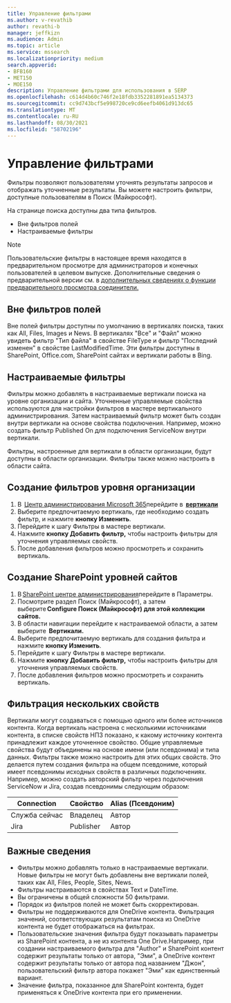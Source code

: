 ```yaml
---
title: Управление фильтрами
ms.author: v-revathib
author: revathi-b
manager: jeffkizn
ms.audience: Admin
ms.topic: article
ms.service: mssearch
ms.localizationpriority: medium
search.appverid:
- BFB160
- MET150
- MOE150
description: Управление фильтрами для использования в SERP
ms.openlocfilehash: c614d4b60c746f2e18fdb3352281891ea5134373
ms.sourcegitcommit: cc9d743bcf5e998720ce9cd6eefb4061d913dc65
ms.translationtype: MT
ms.contentlocale: ru-RU
ms.lasthandoff: 08/30/2021
ms.locfileid: "58702196"
---
```

# <a name="manage-filters"></a>Управление фильтрами

Фильтры позволяют пользователям уточнять результаты запросов и отображать уточненные результаты. Вы можете настроить фильтры, доступные пользователям в Поиск (Майкрософт).

На странице поиска доступны два типа фильтров.

- Вне фильтров полей
- Настраиваемые фильтры

> [!NOTE]
> Пользовательские фильтры в настоящее время находятся в предварительном просмотре для администраторов и конечных пользователей в целевом выпуске. Дополнительные сведения о предварительной версии см. в [дополнительных сведениях о функции предварительного просмотра соединители.](connectors-overview.md#what-are-the-preview-features)

## <a name="out-of-the-box-filters"></a>Вне фильтров полей

Вне полей фильтры доступны по умолчанию в вертикалях поиска, таких как All, Files, Images и News. В вертикалях "Все" и "Файл" можно увидеть фильтр "Тип файла" в свойстве FileType и фильтр "Последний изменен" в свойстве LastModifiedTime. Эти фильтры доступны в SharePoint, Office.com, SharePoint сайтах и вертикали работы в Bing.

## <a name="custom-filters"></a>Настраиваемые фильтры

Фильтры можно добавлять в настраиваемые вертикали поиска на уровне организации и сайта. Уточненные управляемые свойства используются для настройки фильтров в мастере вертикального администрирования.  Затем настраиваемый фильтр может быть создан внутри вертикали на основе свойства подключения. Например, можно создать фильтр Published On для подключения ServiceNow внутри вертикали.

Фильтры, настроенные для вертикали в области организации, будут доступны в области организации. Фильтры также можно настроить в области сайта.  

## <a name="create-organization-level-filters"></a>Создание фильтров уровня организации

1. В  [Центр администрирования Microsoft 365](https://admin.microsoft.com/)перейдите в  [**вертикали**](https://admin.microsoft.com/Adminportal/Home#/MicrosoftSearch/verticals)
2. Выберите предпочитаемую вертикаль, где необходимо создать фильтр, и нажмите **кнопку Изменить**.  
3. Перейдите к шагу Фильтры в мастере вертикали.
4. Нажмите **кнопку Добавить фильтр,** чтобы настроить фильтры для уточнения управляемых свойств.
5. После добавления фильтров можно просмотреть и сохранить вертикаль.

## <a name="create-sharepoint-site-level-filters"></a>Создание SharePoint уровней сайтов

1. В [SharePoint центре администрирования](https://sharepoint.com/)перейдите в Параметры.
2. Посмотрите раздел Поиск (Майкрософт), а затем выберите **Configure Поиск (Майкрософт) для этой коллекции сайтов.**
3. В области навигации перейдите к настраиваемой области, а затем выберите  **Вертикали.**
4. Выберите предпочитаемую вертикаль для создания фильтра и нажмите **кнопку Изменить**.
5. Перейдите к шагу Фильтры в мастере вертикали.
6. Нажмите **кнопку Добавить фильтр,** чтобы настроить фильтры для уточнения управляемых свойств.
7. После добавления фильтров можно просмотреть и сохранить вертикаль.

## <a name="filter-across-multiple-properties"></a>Фильтрация нескольких свойств

Вертикали могут создаваться с помощью одного или более источников контента. Когда вертикаль настроена с несколькими источниками контента, в списке свойств НПЗ показано, к какому источнику контента принадлежит каждое уточненное свойство. Общие управляемые свойства будут объединены на основе имени (или псевдонима) и типа данных. Фильтры также можно настроить для этих общих свойств. Это делается путем создания фильтра на общем псевдониме, который имеет псевдонимы исходных свойств в различных подключениях. Например, можно создать  авторский фильтр через подключения ServiceNow и Jira, создав псевдонимы следующим образом:

 | Connection | Свойство | Alias (Псевдоним) |
 | --- | --- | --- |
 | Служба сейчас | Владелец | Автор |
 | Jira | Publisher | Автор |

## <a name="important-details"></a>Важные сведения

- Фильтры можно добавлять только в настраиваемые вертикали. Новые фильтры не могут быть добавлены вне вертикали полей, таких как All, Files, People, Sites, News.
- Фильтры настраиваются в свойствах Text и DateTime.
- Вы ограничены в общей сложности 50 фильтрами.
- Порядок из фильтров полей не может быть скорректирован.
- Фильтры не поддерживаются для OneDrive контента. Фильтрация значений, соответствующих результатам поиска из OneDrive контента не будет отображаться на фильтрах.
- Пользовательские значения фильтра будут показывать параметры из SharePoint контента, а не из контента One Drive.Например, при создании настраиваемого фильтра для "Author" и SharePoint контент содержит результаты только от автора, "Эми", а OneDrive контент содержит результаты только от автора под названием "Джон", пользовательский фильтр автора покажет "Эми" как единственный вариант.
- Значение фильтра, показанное для SharePoint контента, будет применяться к OneDrive контента при его применении.
